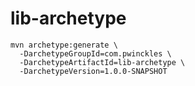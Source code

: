# lib-archetype

```shell
mvn archetype:generate \
  -DarchetypeGroupId=com.pwinckles \
  -DarchetypeArtifactId=lib-archetype \
  -DarchetypeVersion=1.0.0-SNAPSHOT
```
